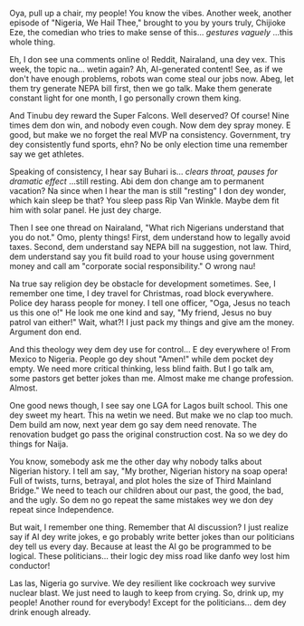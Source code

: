 Oya, pull up a chair, my people! You know the vibes. Another week, another episode of "Nigeria, We Hail Thee," brought to you by yours truly, Chijioke Eze, the comedian who tries to make sense of this... *gestures vaguely* ...this whole thing.

Eh, I don see una comments online o! Reddit, Nairaland, una dey vex. This week, the topic na… wetin again? Ah, AI-generated content! See, as if we don't have enough problems, robots wan come steal our jobs now. Abeg, let them try generate NEPA bill first, then we go talk. Make them generate constant light for one month, I go personally crown them king.

And Tinubu dey reward the Super Falcons. Well deserved? Of course! Nine times dem don win, and nobody even cough. Now dem dey spray money. E good, but make we no forget the real MVP na consistency. Government, try dey consistently fund sports, ehn? No be only election time una remember say we get athletes.

Speaking of consistency, I hear say Buhari is… *clears throat, pauses for dramatic effect* …still resting. Abi dem don change am to permanent vacation? Na since when I hear the man is still "resting" I don dey wonder, which kain sleep be that? You sleep pass Rip Van Winkle. Maybe dem fit him with solar panel. He just dey charge.

Then I see one thread on Nairaland, "What rich Nigerians understand that you do not." Omo, plenty things! First, dem understand how to legally avoid taxes. Second, dem understand say NEPA bill na suggestion, not law. Third, dem understand say you fit build road to your house using government money and call am "corporate social responsibility." O wrong nau!

Na true say religion dey be obstacle for development sometimes. See, I remember one time, I dey travel for Christmas, road block everywhere. Police dey harass people for money. I tell one officer, "Oga, Jesus no teach us this one o!" He look me one kind and say, "My friend, Jesus no buy patrol van either!" Wait, what?! I just pack my things and give am the money. Argument don end.

And this theology wey dem dey use for control… E dey everywhere o! From Mexico to Nigeria. People go dey shout "Amen!" while dem pocket dey empty. We need more critical thinking, less blind faith. But I go talk am, some pastors get better jokes than me. Almost make me change profession. Almost.

One good news though, I see say one LGA for Lagos built school. This one dey sweet my heart. This na wetin we need. But make we no clap too much. Dem build am now, next year dem go say dem need renovate. The renovation budget go pass the original construction cost. Na so we dey do things for Naija.

You know, somebody ask me the other day why nobody talks about Nigerian history. I tell am say, "My brother, Nigerian history na soap opera! Full of twists, turns, betrayal, and plot holes the size of Third Mainland Bridge." We need to teach our children about our past, the good, the bad, and the ugly. So dem no go repeat the same mistakes wey we don dey repeat since Independence.

But wait, I remember one thing. Remember that AI discussion? I just realize say if AI dey write jokes, e go probably write better jokes than our politicians dey tell us every day. Because at least the AI go be programmed to be logical. These politicians... their logic dey miss road like danfo wey lost him conductor!

Las las, Nigeria go survive. We dey resilient like cockroach wey survive nuclear blast. We just need to laugh to keep from crying. So, drink up, my people! Another round for everybody! Except for the politicians... dem dey drink enough already.